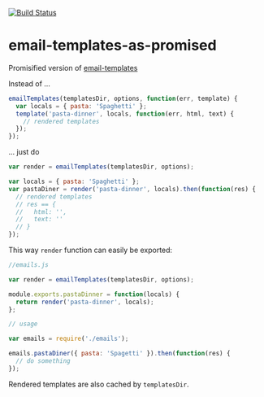 [![Build Status](https://travis-ci.org/tutory/email-templates-as-promised.svg)](https://travis-ci.org/tutory/email-templates-as-promised)

# email-templates-as-promised
Promisified version of
[email-templates](https://github.com/niftylettuce/node-email-templates)

Instead of ...

```javascript
emailTemplates(templatesDir, options, function(err, template) {
  var locals = { pasta: 'Spaghetti' };
  template('pasta-dinner', locals, function(err, html, text) {
    // rendered templates
  });
});
```

... just do

```javascript
var render = emailTemplates(templatesDir, options);

var locals = { pasta: 'Spaghetti' };
var pastaDiner = render('pasta-dinner', locals).then(function(res) {
  // rendered templates
  // res == {
  //   html: '',
  //   text: ''
  // }
});
```

This way `render` function can easily be exported:

```javascript
//emails.js

var render = emailTemplates(templatesDir, options);

module.exports.pastaDinner = function(locals) {
  return render('pasta-dinner', locals);
};

// usage

var emails = require('./emails');

emails.pastaDiner({ pasta: 'Spagetti' }).then(function(res) {
  // do something
});
```

Rendered templates are also cached by `templatesDir`.
